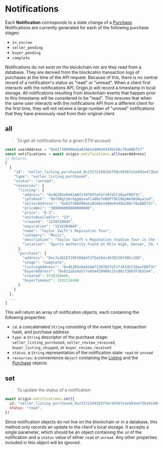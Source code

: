 # Notifications

Each **Notification** corresponds to a state change of a [Purchase](#purchase). Notifications are currently generated for each of the following purchase stages:

- `in_escrow`
- `seller_pending`
- `buyer_pending`
- `complete`

Notifications do not exist on the blockchain nor are they read from a database. They are derived from the blockcahin transaction logs of purchases at the time of the API request. Because of this, there is no central record of a notification's status as "read" or "unread". When a client first interacts with the notifications API, Origin.js will record a timestamp in local storage. All notifications resulting from blockchain events that happen prior to this timestamp will be considered to be "read". This ensures that when the same user interacts with the notifications API from a different client for the first time, they will not receive a large number of "unread" notifications that they have previously read from their original client.

## all

> To get all notifications for a given ETH account

```javascript
const userAddress = "0x627306090abaB3A6e1400e9345bC60c78a8BEf57"
const notifications = await origin.notifications.all(userAddress)
// Returns 
[
  {
    "id": "seller_listing_purchased_0x23172349165f59c95567e1e993e473ba914d0dd4fe59ee398b051cfda4cea622_0xCa163A64f8c3d8A6c15A46f95DA492476Ef3E613",
    "type": "seller_listing_purchased",
    "status": "unread",
    "resources": {
      "listing": {
        "address": "0x4E205e04A1A8f230702fe51f3AfdCC38aafB0f3C",
        "ipfsHash": "QmfXRgtSbrGggApvaFCa88ofeNQP79G18DpWaSW1Wya1u8",
        "sellerAddress": "0x627306090abaB3A6e1400e9345bC60c78a8BEf57",
        "priceWei": "300000000000000000",
        "price": "0.3",
        "unitsAvailable": "23",
        "created": "1530320045",
        "expiration": "1535504045",
        "name": "Taylor Swift's Reputation Tour",
        "category": "Music",
        "description": "Taylor Swift's Reputation Stadium Tour is the fifth world concert tour by American singer-songwriter Taylor Swift, in support of her sixth studio album, Reputation.",
        "location": "Sports Authority Field at Mile High, Denver, CO, USA"
      },
      "purchase": {
        "address": "0xc7a3D1D729F268Adf375aC84c497D236fd95c35B",
        "stage": "complete",
        "listingAddress": "0x4E205e04A1A8f230702fe51f3AfdCC38aafB0f3C",
        "buyerAddress": "0x821aEa9a577a9b44299B9c15c88cf3087F3b5544",
        "created": 1530320046,
        "buyerTimeout": 1532134446
      }
    }
  },
  ...
]
```

This will return an array of notification objects, each containing the following properties:

- `id`: a concatenated `String` consisting of the event type, transaction hash, and purchase address
- `type`: a `String` descriptor of the purchase stage: `seller_listing_purchased`, `seller_review_received`, `buyer_listing_shipped`, or `buyer_review_received`
- `status`: a `String` representation of the notification state: `read` or `unread`
- `resources`: a convenience `Object` containing the [Listing](#listing) and the [Purchase](#purchase) objects

## set

> To update the status of a notification

```javascript
await origin.notifications.set({
  id: "seller_listing_purchased_0x23172349165f59c95567e1e993e473ba914d0dd4fe59ee398b051cfda4cea622_0xCa163A64f8c3d8A6c15A46f95DA492476Ef3E613",
  status: "read",
})
``` 

Since notification objects do not live on the blockchain or in a database, this method only records an update to the client's local storage. It accepts a single parameter, which should be an object containing the `id` of the notification and a `status` value of either `read` or `unread`. Any other properties included in this object will be ignored.
